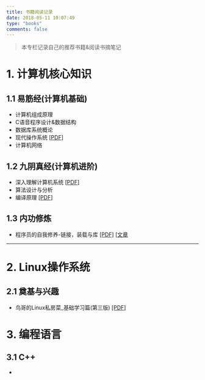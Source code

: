 ```yaml
---
title: 书籍阅读记录
date: 2018-05-11 10:07:49
type: "books"
comments: false
---
```

> 本专栏记录自己的推荐书籍&阅读书摘笔记

# 1. 计算机核心知识
## 1.1 易筋经(计算机基础)
- 计算机组成原理
- C语音程序设计&数据结构
- 数据库系统概论
- 现代操作系统 [[PDF]](https://drive.google.com/open?id=1Qc3wPK8CYkOOClEX6vnAVOEFZpWgdto9)
- 计算机网络

## 1.2 九阴真经(计算机进阶)
- 深入理解计算机系统 [[PDF]](https://drive.google.com/open?id=10iB3dEa432q4hqB_wvrPjQN0hhR-1X17)
- 算法设计与分析
- 编译原理 [[PDF]](https://drive.google.com/open?id=1R8tzEdDlqdwCEQj1Wm-HZasDzUM7sxWR)  

## 1.3 内功修炼
- 程序员的自我修养-链接，装载与库 [[PDF]](https://drive.google.com/open?id=1JoMAObN235dCqZ2msm_SDBpumJFyH5Wx)  [[文章](https://guozet.me/) 
*****

# 2. Linux操作系统
## 2.1 奠基与兴趣
- 鸟哥的Linux私房菜_基础学习篇(第三版)   [[PDF]](https://drive.google.com/open?id=10CicR_jrFe2_dv4CvC63y8fiIpP3XE_U)


# 3. 编程语言
## 3.1 C++
- 